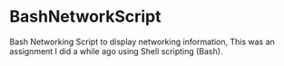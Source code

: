 # BashNetworkScript
Bash Networking Script to display networking information, This was an assignment I did a while ago using Shell scripting (Bash).
